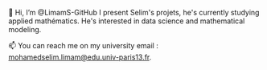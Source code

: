 👋 Hi, I’m @LimamS-GitHub 
I present Selim's projets, he's currently studying applied mathématics.
He's interested in data science and mathematical modeling.

📫 You can reach me on my university email : mohamedselim.limam@edu.univ-paris13.fr.

<!---
LimamS-GitHub/LimamS-GitHub is a ✨ special ✨ repository because its `README.md` (this file) appears on your GitHub profile.
You can click the Preview link to take a look at your changes.
--->
